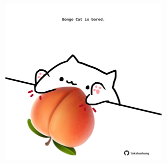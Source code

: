 <!-- built at 17/03/2023, 08:01:03 UTC -->
<p align="center">
  <img width="500" height="500" src="./ReadmeImage.svg">
</p>
